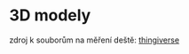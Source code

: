 # 3D modely
zdroj k souborům na měření deště: [thingiverse](https://www.thingiverse.com/thing:3779456)
